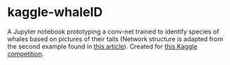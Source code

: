 # kaggle-whaleID
A Jupyter notebook prototyping a conv-net trained to identify species of whales based on pictures of their tails (Network structure is adapted from the second example found in [this article](https://blog.keras.io/building-powerful-image-classification-models-using-very-little-data.html)). Created for [this Kaggle competition](https://www.kaggle.com/c/whale-categorization-playground).
